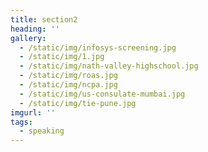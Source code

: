 ```yaml
---
title: section2
heading: ''
gallery:
  - /static/img/infosys-screening.jpg
  - /static/img/1.jpg
  - /static/img/nath-valley-highschool.jpg
  - /static/img/roas.jpg
  - /static/img/ncpa.jpg
  - /static/img/us-consulate-mumbai.jpg
  - /static/img/tie-pune.jpg
imgurl: ''
tags:
  - speaking
---
```


